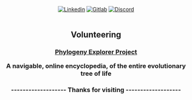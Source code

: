 <p align="center">
    <a href="https://www.linkedin.com/in/studiohuit"><img alt="Linkedin" src="https://img.shields.io/badge/linkedin-%230077B5.svg?style=for-the-badge&logo=linkedin&logoColor=white"></a>
    <a href="https://gitlab.com/clickonrefresh"><img alt="Gitlab" src="https://img.shields.io/badge/gitlab-%23181717.svg?style=for-the-badge&logo=gitlab&logoColor=white"></a>
    <a href="https://discord.gg/WGTVCQn2pK"><img alt="Discord" src="https://img.shields.io/badge/discord-%237289DA.svg?style=for-the-badge&logo=discord&logoColor=white"></a>
<br/>
<br/>

<h2 align="center">Volunteering</h2>

<h3 align="center"><a href="https://github.com/phylogeny-explorer">Phylogeny Explorer Project
</a>

A navigable, online encyclopedia, of the entire evolutionary tree of life




<h3 align="center">
-------------------
Thanks for visiting
-------------------
    </h3>                                               

